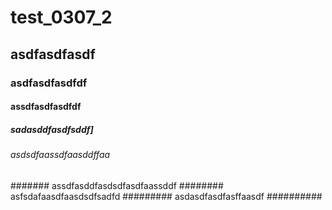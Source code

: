 # test_0307_2
## asdfasdfasdf
### asdfasdfasdfdf
#### assdfasdfasdfdf
#####  sadasddfasdfsddf\]
###### asdsdfaassdfaasddffaa
####### assdfasddfasdsdfasdfaassddf
######## asfsdafaasdfaasdsdfsadfd
######### asdasdfasdfasffaasdf
##########
